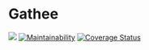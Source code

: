 # Gathee

[![](https://img.shields.io/badge/Protected_by-Hound-a873d1.svg)](https://houndci.com) [![Maintainability](https://api.codeclimate.com/v1/badges/988f7f01d9bb391751b1/maintainability)](https://codeclimate.com/github/xcixor/gathee/maintainability) [![Coverage Status](https://coveralls.io/repos/github/xcixor/gathee/badge.svg?branch=develop)](https://coveralls.io/github/xcixor/gathee?branch=develop)
